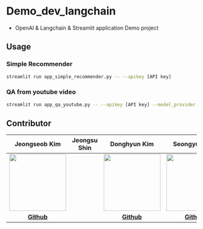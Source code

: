 # Demo_dev_langchain

- OpenAI & Langchain & Streamlit application Demo project

## Usage

### Simple Recommender
```bash
streamlit run app_simple_recommender.py -- --apikey [API key]
```

### QA from youtube video
```bash
streamlit run app_qa_youtube.py -- --apikey [API key] --model_provider [Model provider: {'OpenAI', 'HF'}]
```

## Contributor 

| Jeongseob Kim | Jeongsu Shin | Donghyun Kim | Seongyun Kim | Suyeon Choi |
|:---:|:---:|:---:|:---:|:---:|
| <img src="https://avatars.githubusercontent.com/u/63832233?v=4" width=150px> |              |   <img src="https://avatars.githubusercontent.com/u/86586602?v=4" width=150px>           |  <img src="https://avatars.githubusercontent.com/u/114287759?v=4" width=150px>            |             |
| **[Github](https://github.com/jskim0406)** |              |   **[Github](https://github.com/KNUAI)**           |  **[Github](https://github.com/SeongYun1)**      |             |


